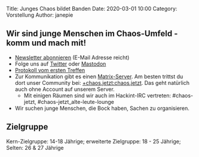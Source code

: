 Title: Junges Chaos bildet Banden
Date: 2020-03-01 10:00
Category: Vorstellung
Author: janepie

## Wir sind junge Menschen im Chaos-Umfeld - komm und mach mit!

* [Newsletter abonnieren](https://mailtrain.chaostreff-flensburg.de/subscription/BJ416YaES) (E-Mail Adresse reicht)
* Folge uns auf [Twitter](https://twitter.com/chaos_jetzt) oder [Mastodon](https://chaos.social/@jetzt)
* [Protokoll vom ersten Treffen](https://md.ctfl.space/s/jcbb)
* Zur Kommunikation gibt es einen [Matrix-Server](https://chat.chaos.jetzt). Am besten trittst du dort unser Community bei: [+chaos.jetzt:chaos.jetzt](https://matrix.to/#/+chaos.jetzt:chaos.jetzt). Das geht natürlich auch ohne Account auf unserem Server.
  * Mit einigen Räumen sind wir auch im Hackint-IRC vertreten: #chaos-jetzt, #chaos-jetzt_alte-leute-lounge
* Wir suchen junge Menschen, die Bock haben, Sachen zu organisieren.

## Zielgruppe

Kern-Zielgruppe: 14-18 Jährige; erweiterte Zielgruppe: 18 - 25 Jährige; Selten: 26 & 27 Jährige
